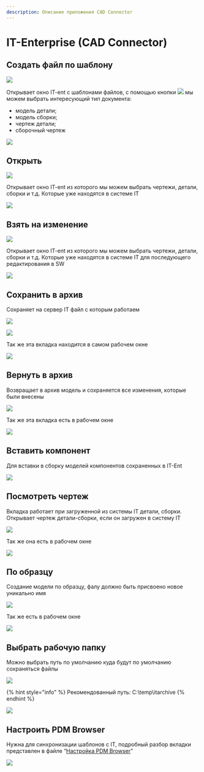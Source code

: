 ```yaml
---
description: Описание приложения CAD Connector
---
```


# IT-Enterprise (CAD Connector)

## Создать файл по шаблону

![](<../../../../.gitbook/assets/0 (108).png>)

Открывает окно IT-ent с шаблонами файлов, с помощью кнопки ![](<../../../../.gitbook/assets/1 (145).png>) мы можем выбрать интересующий тип документа:

* модель детали;
* модель сборки;
* &#x20;чертеж детали;
* сборочный чертеж

![](<../../../../.gitbook/assets/2 (90).png>)

## Открыть

![](<../../../../.gitbook/assets/3 (78).png>)

Открывает окно IT-ent из которого мы можем выбрать чертежи, детали, сборки и т.д. Которые уже находятся в системе IT

![](<../../../../.gitbook/assets/4 (76).png>)

## Взять на изменение

![](<../../../../.gitbook/assets/5 (9).png>)

Открывает окно IT-ent из которого мы можем выбрать чертежи, детали, сборки и т.д. Которые уже находятся в системе IT для последующего редактирования в SW

![](<../../../../.gitbook/assets/6 (37).png>)

## Сохранить в архив

Сохраняет на сервер IT файл с которым работаем

![](<../../../../.gitbook/assets/7 (8).png>)

![](<../../../../.gitbook/assets/8 (4).png>)

Так же эта вкладка находится в самом рабочем окне

![](<../../../../.gitbook/assets/9 (5).png>)

## Вернуть в архив

Возвращает в архив модель и сохраняется все изменения, которые были внесены

![](<../../../../.gitbook/assets/10 (3).png>)

Так же эта вкладка есть в рабочем окне

![](<../../../../.gitbook/assets/11 (1).png>)

## Вставить компонент

Для вставки в сборку моделей компонентов сохраненных в IT-Ent

![](<../../../../.gitbook/assets/12 (3).png>)

## Посмотреть чертеж

Вкладка работает при загруженной из системы IT детали, сборки. Открывает чертеж детали-сборки, если он загружен в систему IT

![](<../../../../.gitbook/assets/13 (11).png>)

Так же она есть в рабочем окне

![](<../../../../.gitbook/assets/14 (24).png>)

## По образцу

Создание модели по образцу, фалу должно быть присвоено новое уникально имя

![](<../../../../.gitbook/assets/15 (13).png>)

Так же есть в рабочем окне

![](<../../../../.gitbook/assets/16 (9).png>)

## Выбрать рабочую папку

Можно выбрать путь по умолчанию куда будут по умолчанию сохраняться файлы

&#x20;![](<../../../../.gitbook/assets/17 (4).png>)

{% hint style="info" %}
Рекомендованный путь: C:\temp\itarchive
{% endhint %}

![](<../../../../.gitbook/assets/18 (2).png>)

## Настроить PDM Browser

Нужна для синхронизации шаблонов с IT, подробный разбор вкладки представлен в файле “[Настройка PDM Browser](nastroika-pdm-browser.md)”

![](<../../../../.gitbook/assets/19 (15).png>)

